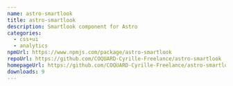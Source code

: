 ```yaml
---
name: astro-smartlook
title: astro-smartlook
description: Smartlook component for Astro
categories:
  - css+ui
  - analytics
npmUrl: https://www.npmjs.com/package/astro-smartlook
repoUrl: https://github.com/COQUARD-Cyrille-Freelance/astro-smartlook
homepageUrl: https://github.com/COQUARD-Cyrille-Freelance/astro-smartlook#readme
downloads: 9
---
```

